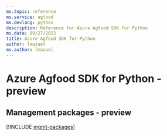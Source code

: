 ```yaml
---
ms.topic: reference
ms.service: agfood
ms.devlang: python
description: Reference for Azure Agfood SDK for Python
ms.data: 09/27/2022
title: Azure Agfood SDK for Python
author: lmazuel
ms.author: lmazuel
---
```

# Azure Agfood SDK for Python - preview

## Management packages - preview
[!INCLUDE [mgmt-packages](agfood-mgmt-index.md)]